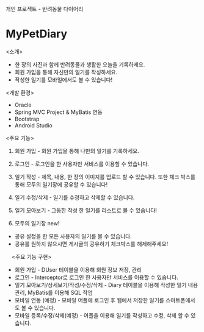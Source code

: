 개인 프로젝트 - 반려동물 다이어리

# MyPetDiary
<소개>

- 한 장의 사진과 함께 반려동물과 생활한 오늘을 기록하세요.
- 회원 가입을 통해 자신만의 일기를 작성하세요.
- 작성한 일기를 모바일에서도 볼 수 있습니다!


<개발 환경>

- Oracle
- Spring MVC Project & MyBatis 연동
- Bootstrap
- Android Studio

<주요 기능>

1. 회원 가입 - 회원 가입을 통해 나만의 일기를 기록하세요.

2. 로그인 - 로그인을 한 사용자만 서비스를 이용할 수 있습니다.

3. 일기 작성 - 제목, 내용, 한 장의 이미지를 업로드 할 수 있습니다. 또한 체크 박스를 통해 모두의 일기장에 공유할 수 있습니다!

4. 일기 수정/삭제 - 일기를 수정하고 삭제할 수 있습니다.

5. 일기 모아보기 - 그동한 작성 한 일기를 리스트로 볼 수 있습니다!

6. 모두의 일기장 new!
- 공유 설정을 한 모든 사용자의 일기를 볼 수 있습니다. 
- 공유를 원하지 않으시면 게시글의 공유하기 체크박스를 해제해주세요!
  
     
<주요 기능 구현>

- 회원 가입 - DUser 테이블을 이용해 회원 정보 저장, 관리
- 로그인 - Interceptor로 로그인 한 사용자만 서비스를 이용할 수 있습니다.
- 일기 모아보기/상세보기/작성/수정/삭제 - Diary 테이블을 이용해 작성한 일기 내용 관리, MyBatis를 이용해 SQL 작업
- 모바일 연동 (예정) - 모바일 어플에 로그인 후 웹에서 저장한 일기를 스마트폰에서도 볼 수 있습니다.
- 모바일 등록/수정/삭제(예정) - 어플을 이용해 일기를 작성하고 수정, 삭제 할 수 있습니다. 





